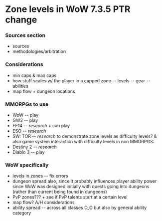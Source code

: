 # Zone levels in WoW 7.3.5 PTR change

### Sources section
- sources
- methodologies/arbitration

### Considerations
- min caps & max caps
- how stuff scales w/ the player in a capped zone
-- levels
-- gear
-- abilities
- map flow + dungeon locations

### MMORPGs to use
- WoW -- play
- GW2 -- play
- FF14 -- *research* + can play
- ESO -- *research*
- SW: TOR -- *research*
to demonstrate zone levels as difficulty levels? & also game system interaction with difficulty levels in non MMORPGS:
- Destiny 2 -- *research*
- Diablo 3 -- play

### WoW specifically
- levels in zones -- fix errors
- dungeon spread also, since it probably influences player ability power since WoW was designed initially with quests going into dungeons (rather than current being found in dungeons)
- PvP zones??? + see if PvP talents start at a certain level
- map flow? A/H considerations
- ability spread -- across all classes O_O but also by general ability category
